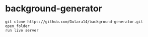 # background-generator 
```
git clone https://github.com/Gulara14/background-generator.git
open folder
run live server
